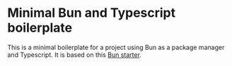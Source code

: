 # Minimal Bun and Typescript boilerplate

This is a minimal boilerplate for a project using Bun as a package manager and Typescript. It is based on this [Bun starter](https://github.com/dayblox/bun).
